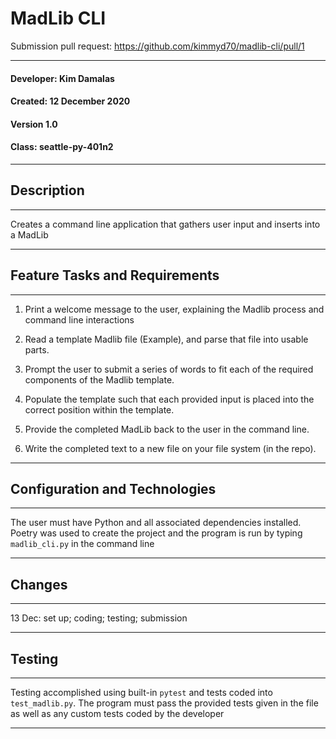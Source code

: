 
# MadLib CLI

Submission pull request: https://github.com/kimmyd70/madlib-cli/pull/1

__________
#### Developer: Kim Damalas
#### Created: 12 December 2020
#### Version 1.0 
#### Class: seattle-py-401n2
___________
## Description
___________

Creates a command line application that gathers user input and inserts into a MadLib
____________
## Feature Tasks and Requirements
___________

1. Print a welcome message to the user, explaining the Madlib process and command line interactions


2. Read a template Madlib file (Example), and parse that file into usable parts.

3. Prompt the user to submit a series of words to fit each of the required components of the Madlib template.

4. Populate the template such that each provided input is placed into the correct position within the template.

5. Provide the completed MadLib back to the user in the command line.

6. Write the completed text to a new file on your file system (in the repo).
______________

## Configuration and Technologies
__________

The user must have Python and all associated dependencies installed.  Poetry was used to create the project and the program is run by typing  `madlib_cli.py` in the command line
___________
## Changes
__________

13 Dec: set up; coding; testing; submission
___________

## Testing
________
Testing accomplished using built-in `pytest` and tests coded into `test_madlib.py`.  The program must pass the provided tests given in the file as well as any custom tests coded by the developer
____________



